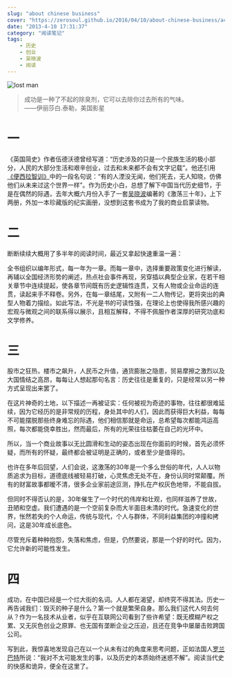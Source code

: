 ```yaml
---
slug: "about chinese business"
cover: "https://zerosoul.github.io/2016/04/10/about-chinese-business/acb.jpg"
date: "2013-4-10 17:31:37"
category: "阅读笔记"
tags:
    - 历史
    - 创业
    - 吴晓波
    - 阅读
---
```

![lost man](https://zerosoul.github.io/2016/04/10/about-chinese-business/acb.jpg)

> 成功是一种了不起的除臭剂，它可以去除你过去所有的气味。  
> ——伊丽莎白.泰勒，美国影星

[](#一 "一")一
===========

《英国简史》作者伍德沃德曾经写道：“历史涉及的只是一个民族生活的极小部分，人民的大部分生活和艰辛创业，过去和未来都不会有文字记载”。他还引用[《便西拉智训》](http://www.zwbk.org/MyLemmaShow.aspx?lid=296672)中的一段名句说：“有的人湮没无闻，他们死去，无人知晓，仿佛他们从未来过这个世界一样”。作为历史小白，总想了解下中国当代历史细节，于是在偶然的际遇，去年大概六月份入手了一套[吴晓波](http://baike.baidu.com/subview/701659/7602430.htm)编著的《激荡三十年》，上下两册，外加一本珍藏版的纪实画册，没想到这套书成为了我的商业启蒙读物。

[](#二 "二")二
===========

断断续续大概用了多半年的阅读时间，最近又拿起快速重温一遍：

全书组织以编年形式，每一年为一章。而每一章中，选择重要政策变化进行解读，再辅以全国经济形势的阐述，热点社会事件再现，另穿插以典型企业家，在若干相关章节中连续提起，使各章节间既有历史逻辑性连贯，又有人物或企业命运的连贯，读起来手不释卷。另外，在每一章结尾，又附有一二人物传记，更将突出的典型人物着力描绘。如此写法，不光是书的可读性强，在理论上也使得我所感兴趣的宏观与微观之间的联系得以展示，且相互解释，不得不佩服作者深厚的研究功底和文学修养。

[](#三 "三")三
===========

股市之狂热，楼市之飙升，人民币之升值，通货膨胀之隐患，贸易摩擦之激烈以及大国情结之高昂，每每让人想起那句名言：历史往往是重复的，只是经常以另一种方式呈现出来罢了。

在这片神奇的土地，以下描述一再被证实：任何被视为奇迹的事物，往往都很难延续，因为它经历的是非常规的历程，身处其中的人们，因此而获得巨大利益，每每不可能摆脱那些终身难忘的际遇，他们相信那就是命运，总希望每次都能鸿运高照，每次都能侥幸胜出，然而最后，所有的光荣往往枯萎在自己的光环中。

所以，当一个商业故事以无比圆滑和生动的姿态出现在你面前的时候，首先必须怀疑，而所有的怀疑，最终都会被证明是正确的，或者至少是值得的。

也许在多年后回望，人们会说，这激荡的30年是一个多么世俗的年代，人人以物质追求为目标，道德底线被轻易打破，心灵焦虑无处不在，身份认同时常颠覆。所有的财富故事都暧不清，很多企业家前途叵测，挣扎在产权灰色地带，不能自拔。

但同时不得否认的是，30年催生了一个时代的伟岸和壮观，也同样滋养了世故，丑陋和空虚。我们遭遇的是一个空前复杂而大半面目未清的时代。急速变化的世界，怅然若失的个人命运，传统与现代，个人与群体，不同利益集团的冲撞和拷问，这是30年成长底色。

尽管充斥着种种抱怨，失落和焦虑，但是，仍然要说，那是一个好的时代。因为，它允许新的可能性发生。

[](#四 "四")四
===========

成功，在中国已经是一个烂大街的名词。人人都在渴望，却终究不得其法。历史一再告诫我们：毁灭的种子是什么？第一个就是繁荣自身。那么我们这代人何去何从？作为一名技术从业者，似乎在互联网公司看到了些许希望：既无模糊产权之累、又无灰色创业之原罪、也无国有垄断企业之压迫，且还在竞争中屡屡击败跨国公司。

写到此，我惊喜地发现自己在以一个从未有过的角度来思考问题，正如法国人[罗兰巴特](http://baike.baidu.com/view/83542.htm)所说：“我对不太可能发生的事，以及历史的本质始终迷惑不解”。阅读当代史的快感和诡异，便全在这里了。